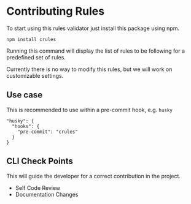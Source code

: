 # Contributing Rules

To start using this rules validator just install this package using npm.

```
npm install crules
```

Running this command will display the list of rules to be following for a predefined set of rules.

Currently there is no way to modify this rules, but we will work on customizable settings.

## Use case

This is recommended to use within a pre-commit hook, e.g. `husky`

```
"husky": {
  "hooks": {
    "pre-commit": "crules"
  }
}
```

## CLI Check Points

This will guide the developer for a correct contribution in the project.

- Self Code Review
- Documentation Changes